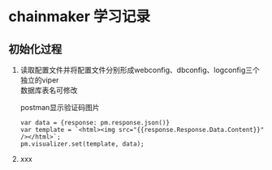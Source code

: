 # chainmaker 学习记录

## 初始化过程

1. 读取配置文件并将配置文件分别形成webconfig、dbconfig、logconfig三个独立的viper <br>
   数据库表名可修改

   postman显示验证码图片

   ```shell
   var data = {response: pm.response.json()}
   var template = `<html><img src="{{response.Response.Data.Content}}" /></html>`;
   pm.visualizer.set(template, data);
   
   ```

2. xxx

